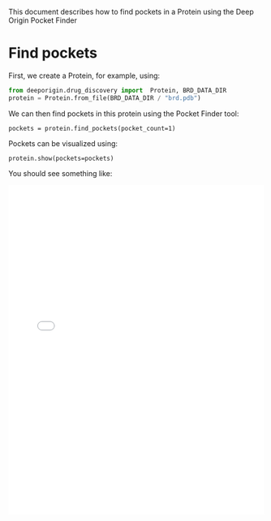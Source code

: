 This document describes how to find pockets in a Protein using the Deep Origin Pocket Finder

# Find pockets

First, we create a Protein, for example, using:

```python
from deeporigin.drug_discovery import  Protein, BRD_DATA_DIR
protein = Protein.from_file(BRD_DATA_DIR / "brd.pdb")
```
We can then find pockets in this protein using the Pocket Finder tool:

```{.python notest}
pockets = protein.find_pockets(pocket_count=1)
```

Pockets can be visualized using:

```{.python notest}
protein.show(pockets=pockets)
```

You should see something like:

<iframe 
    src="../../images/pockets.html" 
    width="100%" 
    height="650" 
    style="border:none;"
    title="Protein visualization"
></iframe>